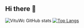 ## Hi there 👋

![VituWc GitHub stats](https://github-readme-stats.vercel.app/api?username=vituwc&show_icons=true&theme=transparent)
[![Top Langs](https://github-readme-stats.vercel.app/api/top-langs/?username=vituwc)](https://github.com/vituwc/github-readme-stats)
